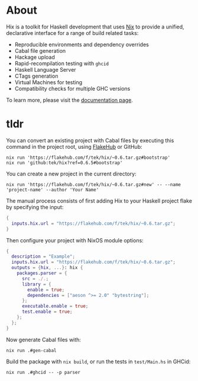 # About

Hix is a toolkit for Haskell development that uses [Nix](https://nixos.org/learn.html) to provide a unified,
declarative interface for a range of build related tasks:

- Reproducible environments and dependency overrides
- Cabal file generation
- Hackage upload
- Rapid-recompilation testing with `ghcid`
- Haskell Language Server
- CTags generation
- Virtual Machines for testing
- Compatibility checks for multiple GHC versions

To learn more, please visit the [documentation page](https://tryp.io/hix/index.html).

# tldr

You can convert an existing project with Cabal files by executing this command in the project root, using
[FlakeHub](https://flakehub.com/docs) or GitHub:

```
nix run 'https://flakehub.com/f/tek/hix/~0.6.tar.gz#bootstrap'
nix run 'github:tek/hix?ref=0.6.5#bootstrap'
```

You can create a new project in the current directory:

```
nix run 'https://flakehub.com/f/tek/hix/~0.6.tar.gz#new' -- --name 'project-name' --author 'Your Name'
```

The manual process consists of first adding Hix to your Haskell project flake by specifying the input:

```nix
{
  inputs.hix.url = "https://flakehub.com/f/tek/hix/~0.6.tar.gz";
}
```

Then configure your project with NixOS module options:

```nix
{
  description = "Example";
  inputs.hix.url = "https://flakehub.com/f/tek/hix/~0.6.tar.gz";
  outputs = {hix, ...}: hix {
    packages.parser = {
      src = ./.;
      library = {
        enable = true;
        dependencies = ["aeson ^>= 2.0" "bytestring"];
      };
      executable.enable = true;
      test.enable = true;
    };
  };
}
```

Now generate Cabal files with:

```
nix run .#gen-cabal
```

Build the package with `nix build`, or run the tests in `test/Main.hs` in GHCid:

```
nix run .#ghcid -- -p parser
```
